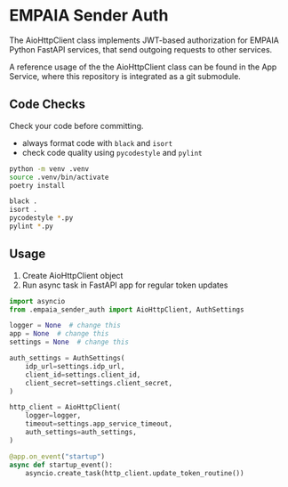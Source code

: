 # EMPAIA Sender Auth

The AioHttpClient class implements JWT-based authorization for EMPAIA Python FastAPI services, that send outgoing requests to other services.

A reference usage of the the AioHttpClient class can be found in the App Service, where this repository is integrated as a git submodule.

## Code Checks

Check your code before committing.

* always format code with `black` and `isort`
* check code quality using `pycodestyle` and `pylint`

```bash
python -m venv .venv
source .venv/bin/activate
poetry install
```

```bash
black .
isort .
pycodestyle *.py
pylint *.py
```

## Usage

1. Create AioHttpClient object
2. Run async task in FastAPI app for regular token updates

```python
import asyncio
from .empaia_sender_auth import AioHttpClient, AuthSettings

logger = None  # change this
app = None  # change this
settings = None  # change this

auth_settings = AuthSettings(
    idp_url=settings.idp_url,
    client_id=settings.client_id,
    client_secret=settings.client_secret,
)

http_client = AioHttpClient(
    logger=logger,
    timeout=settings.app_service_timeout,
    auth_settings=auth_settings,
)

@app.on_event("startup")
async def startup_event():
    asyncio.create_task(http_client.update_token_routine())
```
